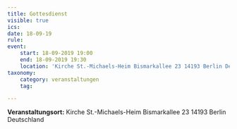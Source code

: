 ```yaml
---
title: Gottesdienst
visible: true
ics: 
date: 18-09-19
rule: 
event:
	start: 18-09-2019 19:00
	end: 18-09-2019 19:30
	location: 'Kirche St.-Michaels-Heim Bismarkallee 23 14193 Berlin Deutschland'
taxonomy:
	category: veranstaltungen
	tag: 

---
```




**Veranstaltungsort:** Kirche St.-Michaels-Heim
Bismarkallee 23
14193 Berlin
Deutschland


